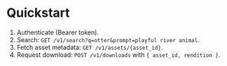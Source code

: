 # Quickstart
1. Authenticate (Bearer token).
2. Search: `GET /v1/search?q=otter&prompt=playful river animal`.
3. Fetch asset metadata: `GET /v1/assets/{asset_id}`.
4. Request download: `POST /v1/downloads` with `{ asset_id, rendition }`.
